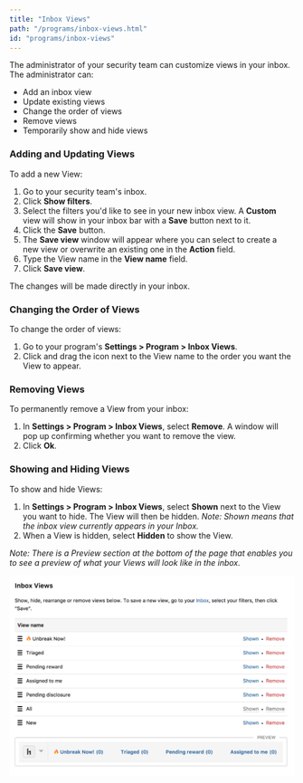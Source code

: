 ```yaml
---
title: "Inbox Views"
path: "/programs/inbox-views.html"
id: "programs/inbox-views"
---
```


The administrator of your security team can customize views in your inbox. The administrator can:
* Add an inbox view
* Update existing views
* Change the order of views
* Remove views
* Temporarily show and hide views

### Adding and Updating Views
To add a new View:
1. Go to your security team's inbox.
2. Click **Show filters**.
3. Select the filters you'd like to see in your new inbox view. A **Custom** view will show in your inbox bar with a **Save** button next to it.
4. Click the **Save** button.
5. The **Save view** window will appear where you can select to create a new view or overwrite an existing one in the **Action** field. 
6. Type the View name in the **View name** field.
7. Click **Save view**. 

The changes will be made directly in your inbox. 

### Changing the Order of Views
To change the order of views:
1. Go to your program's **Settings > Program > Inbox Views**. 
2. Click and drag the icon next to the View name to the order you want the View to appear.  

### Removing Views
To permanently remove a View from your inbox:
1. In **Settings > Program > Inbox Views**, select **Remove**. A window will pop up confirming whether you want to remove the view. 
2. Click **Ok**. 

### Showing and Hiding Views
To show and hide Views: 
1. In **Settings > Program > Inbox Views**, select **Shown** next to the View you want to hide. The View will then be hidden. *Note: Shown means that the inbox view currently appears in your Inbox.* 
2. When a View is hidden, select **Hidden** to show the View.


*Note: There is a Preview section at the bottom of the page that enables you to see a preview of what your Views will look like in the inbox.* 

![inbox-view](./images/inbox-views.png)
